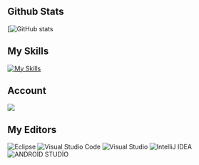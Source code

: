 ## Github Stats

[![ GitHub stats](https://github-readme-stats.vercel.app/api?username=Gulsahdemir&show_icons=true&theme=aura#gh-dark-mode-only)



## My Skills

[![My Skills](https://skillicons.dev/icons?i=kotlin,html,css,c,java,arduino)](https://github.com/gulsahdmr)

## Account
 
[![](https://img.shields.io/badge/LinkedIn-0077B5?style=for-the-badge&logo=linkedin&logoColor=white)](https://www.linkedin.com/in/g%C3%BCl%C5%9Fah-demir-862759256/)


## My Editors 

![Eclipse](https://img.shields.io/badge/Eclipse-FE7A16.svg?style=for-the-badge&logo=Eclipse&logoColor=white)
![Visual Studio Code](https://img.shields.io/badge/Visual%20Studio%20Code-0078d7.svg?style=for-the-badge&logo=visual-studio-code&logoColor=white)
![Visual Studio](https://img.shields.io/badge/Visual%20Studio-5C2D91.svg?style=for-the-badge&logo=visual-studio&logoColor=white)
![IntelliJ IDEA](https://img.shields.io/badge/IntelliJIDEA-000000.svg?style=for-the-badge&logo=intellij-idea&logoColor=white)
![ANDROİD STUDİO](https://img.shields.io/badge/Xcode-007ACC?style=for-the-badge&logo=Xcode&logoColor=white)




